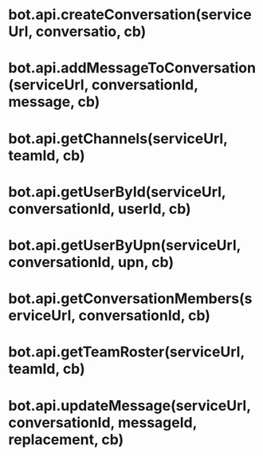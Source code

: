 
# bot.api.createConversation(serviceUrl, conversatio, cb)

# bot.api.addMessageToConversation(serviceUrl, conversationId, message, cb)

# bot.api.getChannels(serviceUrl, teamId, cb)

# bot.api.getUserById(serviceUrl, conversationId, userId, cb)
# bot.api.getUserByUpn(serviceUrl, conversationId, upn, cb)
# bot.api.getConversationMembers(serviceUrl, conversationId, cb)
# bot.api.getTeamRoster(serviceUrl, teamId, cb)

# bot.api.updateMessage(serviceUrl, conversationId, messageId, replacement, cb) 
